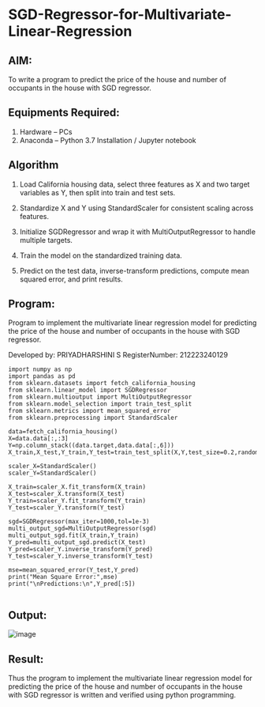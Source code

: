 # SGD-Regressor-for-Multivariate-Linear-Regression

## AIM:
To write a program to predict the price of the house and number of occupants in the house with SGD regressor.

## Equipments Required:
1. Hardware – PCs
2. Anaconda – Python 3.7 Installation / Jupyter notebook

## Algorithm
1. Load California housing data, select three features as X and two target variables as Y, then split into train and test sets.
   
2. Standardize X and Y using StandardScaler for consistent scaling across features.

3. Initialize SGDRegressor and wrap it with MultiOutputRegressor to handle multiple targets.

4. Train the model on the standardized training data.

5. Predict on the test data, inverse-transform predictions, compute mean squared error, and print results.
   
## Program:

Program to implement the multivariate linear regression model for predicting the price of the house and number of occupants in the house with SGD regressor.

Developed by: PRIYADHARSHINI S
RegisterNumber: 212223240129
```
import numpy as np
import pandas as pd
from sklearn.datasets import fetch_california_housing
from sklearn.linear_model import SGDRegressor
from sklearn.multioutput import MultiOutputRegressor
from sklearn.model_selection import train_test_split
from sklearn.metrics import mean_squared_error
from sklearn.preprocessing import StandardScaler

data=fetch_california_housing()
X=data.data[:,:3]
Y=np.column_stack((data.target,data.data[:,6]))
X_train,X_test,Y_train,Y_test=train_test_split(X,Y,test_size=0.2,random_state=42)

scaler_X=StandardScaler()
scaler_Y=StandardScaler()

X_train=scaler_X.fit_transform(X_train)
X_test=scaler_X.transform(X_test)
Y_train=scaler_Y.fit_transform(Y_train)
Y_test=scaler_Y.transform(Y_test)

sgd=SGDRegressor(max_iter=1000,tol=1e-3)
multi_output_sgd=MultiOutputRegressor(sgd)
multi_output_sgd.fit(X_train,Y_train)
Y_pred=multi_output_sgd.predict(X_test)
Y_pred=scaler_Y.inverse_transform(Y_pred)
Y_test=scaler_Y.inverse_transform(Y_test)

mse=mean_squared_error(Y_test,Y_pred)
print("Mean Square Error:",mse)
print("\nPredictions:\n",Y_pred[:5])


```

## Output:
![image](https://github.com/user-attachments/assets/be08aaf8-0775-4cef-83b8-adb9185af437)

## Result:
Thus the program to implement the multivariate linear regression model for predicting the price of the house and number of occupants in the house with SGD regressor is written and verified using python programming.
